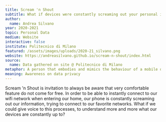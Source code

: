 ```yaml
---
title: Scream 'n Shout
subtitle: What if devices were constantly screaming out your personal information?
author:
  name: Andrea Silvano
year: 2020-2021
topic: Personal Data
medium: Website
interactive: false
institute: Politecnico di Milano
featured: /assets/images/uploads/2020-21_silvano.png
website: https://andreasilvano.github.io/scream-n-shout/index.html
source:
  name: Data gathered on site @ Politecnico di Milano
metaphor: A person that embodies and mimics the behaviour of a mobile device
meaning: Awareness on data privacy
---
```

Scream 'n Shout is invitation to always be aware that very comfortable feature do not come for free. In order to be able to instantly connect to our wifi network when entering our home, our phone is constantly screaming out our information, trying to connect to our favorite networks. What if we could give voice to this processes, to understand more and more what our devices are constantly up to?